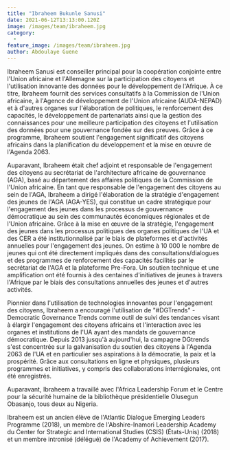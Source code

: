 ```yaml
---
title: "Ibraheem Bukunle Sanusi"
date: 2021-06-12T13:13:00.120Z
image: /images/team/ibraheem.jpg
category:
  - 
feature_image: /images/team/ibraheem.jpg
author: Abdoulaye Guene
---
```

Ibraheem Sanusi est conseiller principal pour la coopération conjointe entre l'Union africaine et l'Allemagne sur la participation des citoyens et l'utilisation innovante des données pour le développement de l'Afrique. À ce titre, Ibraheem fournit des services consultatifs à la Commission de l'Union africaine, à l'Agence de développement de l'Union africaine (AUDA-NEPAD) et à d'autres organes sur l'élaboration de politiques, le renforcement des capacités, le développement de partenariats ainsi que la gestion des connaissances pour une meilleure participation des citoyens et l'utilisation des données pour une gouvernance fondée sur des preuves. Grâce à ce programme, Ibraheem soutient l'engagement significatif des citoyens africains dans la planification du développement et la mise en œuvre de l'Agenda 2063. 

Auparavant, Ibraheem était chef adjoint et responsable de l'engagement des citoyens au secrétariat de l'architecture africaine de gouvernance (AGA), basé au département des affaires politiques de la Commission de l'Union africaine. En tant que responsable de l'engagement des citoyens au sein de l'AGA, Ibraheem a dirigé l'élaboration de la stratégie d'engagement des jeunes de l'AGA (AGA-YES), qui constitue un cadre stratégique pour l'engagement des jeunes dans les processus de gouvernance démocratique au sein des communautés économiques régionales et de l'Union africaine. Grâce à la mise en œuvre de la stratégie, l'engagement des jeunes dans les processus politiques des organes politiques de l'UA et des CER a été institutionnalisé par le biais de plateformes et d'activités annuelles pour l'engagement des jeunes. On estime à 10 000 le nombre de jeunes qui ont été directement impliqués dans des consultations/dialogues et des programmes de renforcement des capacités facilités par le secrétariat de l'AGA et la plateforme Pre-Fora. Un soutien technique et une amplification ont été fournis à des centaines d'initiatives de jeunes à travers l'Afrique par le biais des consultations annuelles des jeunes et d'autres activités.

Pionnier dans l'utilisation de technologies innovantes pour l'engagement des citoyens, Ibraheem a encouragé l'utilisation de "#DGTrends" - Democratic Governance Trends comme outil de suivi des tendances visant à élargir l'engagement des citoyens africains et l'interaction avec les organes et institutions de l'UA ayant des mandats de gouvernance démocratique. Depuis 2013 jusqu'à aujourd'hui, la campagne DGtrends s'est concentrée sur la galvanisation du soutien des citoyens à l'Agenda 2063 de l'UA et en particulier ses aspirations à la démocratie, la paix et la prospérité. Grâce aux consultations en ligne et physiques, plusieurs programmes et initiatives, y compris des collaborations interrégionales, ont été enregistrés. 

Auparavant, Ibraheem a travaillé avec l'Africa Leadership Forum et le Centre pour la sécurité humaine de la bibliothèque présidentielle Olusegun Obasanjo, tous deux au Nigeria. 

Ibraheem est un ancien élève de l'Atlantic Dialogue Emerging Leaders Programme (2018), un membre de l'Abshire-Inamori Leadership Academy du Center for Strategic and International Studies (CSIS) (États-Unis) (2018) et un membre intronisé (délégué) de l'Academy of Achievement (2017).